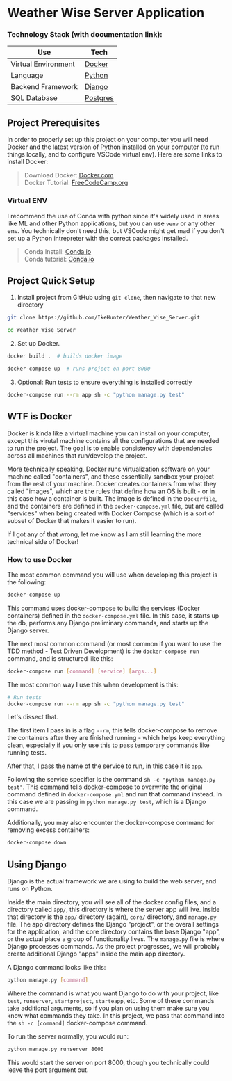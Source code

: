 # Weather Wise Server Application

### Technology Stack (with documentation link):
| Use | Tech |
| ----------- | ----------- |
| Virtual Environment | [Docker](https://docs.docker.com/get-started/) |
| Language | [Python](https://docs.python.org/3/tutorial/introduction.html) |
| Backend Framework | [Django](https://docs.djangoproject.com/en/4.1/intro/tutorial01/) |
| SQL Database | [Postgres](https://node-postgres.com/) |



## Project Prerequisites

In order to properly set up this project on your computer you will need Docker and the latest version of Python installed on your computer (to run things locally, and to configure VSCode virtual env). Here are some links to install Docker:
> Download Docker: [Docker.com](https://www.docker.com/products/docker-desktop/)<br>
> Docker Tutorial: [FreeCodeCamp.org](https://www.freecodecamp.org/news/a-beginners-guide-to-docker-how-to-create-your-first-docker-application-cc03de9b639f/  )

### Virtual ENV
I recommend the use of Conda with python since it's widely used in areas like ML and other Python applications, but you can use `venv` or any other env. You technically don't need this, but VSCode might get mad if you don't set up a Python intrepreter with the correct packages installed.

> Conda Install: [Conda.io](https://conda.io/projects/conda/en/latest/user-guide/install/index.html)<br>
>Conda tutorial: [Conda.io](https://conda.io/projects/conda/en/latest/user-guide/getting-started.html)

## Project Quick Setup
1. Install project from GitHub using `git clone`, then navigate to that new directory

```sh
git clone https://github.com/IkeHunter/Weather_Wise_Server.git

cd Weather_Wise_Server
```
2. Set up Docker.
```sh
docker build .  # builds docker image

docker-compose up  # runs project on port 8000

```

3. Optional: Run tests to ensure everything is installed correctly

```sh
docker-compose run --rm app sh -c "python manage.py test"
```

## WTF is Docker

Docker is kinda like a virtual machine you can install on your computer, except this virutal machine contains all the configurations that are needed to run the project. The goal is to enable consistency with dependencies across all machines that run/develop the project.

More technically speaking, Docker runs virtualization software on your machine called "containers", and these essentially sandbox your project from the rest of your machine. Docker creates containers from what they called "images", which are the rules that define how an OS is built - or in this case how a container is built. The image is defined in the `Dockerfile`, and the containers are defined in the `docker-compose.yml` file, but are called "services" when being created with Docker Compose (which is a sort of subset of Docker that makes it easier to run).

If I got any of that wrong, let me know as I am still learning the more technical side of Docker!

### How to use Docker

The most common command you will use when developing this project is the following:
```sh
docker-compose up
```
This command uses docker-compose to build the services (Docker containers) defined in the `docker-compose.yml` file. In this case, it starts up the db, performs any Django preliminary commands, and starts up the Django server.

The next most common command (or most common if you want to use the TDD method - Test Driven Development) is the `docker-compose run` command, and is structured like this:
```sh
docker-compose run [command] [service] [args...]
```
The most common way I use this when development is this:
```sh
# Run tests
docker-compose run --rm app sh -c "python manage.py test"
```
Let's dissect that.

The first item I pass in is a flag `--rm`, this tells docker-compose to remove the containers after they are finished running - which helps keep everything clean, especially if you only use this to pass temporary commands like running tests.

After that, I pass the name of the service to run, in this case it is `app`.

Following the service specifier is the command `sh -c "python manage.py test"`. This command tells docker-compose to overwrite the original command defined in `docker-compose.yml` and run that command instead. In this case we are passing in `python manage.py test`, which is a Django command.

Additionally, you may also encounter the docker-compose command for removing excess containers:
```sh
docker-compose down
```

## Using Django
Django is the actual framework we are using to build the web server, and runs on Python.

Inside the main directory, you will see all of the docker config files, and a directory called `app/`, this directory is where the server app will live. Inside that directory is the `app/` directory (again), `core/` directory, and `manage.py` file. The app directory defines the Django "project", or the overall settings for the application, and the core directory contains the base Django "app", or the actual place a group of functionality lives. The `manage.py` file is where Django processes commands. As the project progresses, we will probably create additional Django "apps" inside the main app directory.

A Django command looks like this:
```sh
python manage.py [command]
```
Where the command is what you want Django to do with your project, like `test`, `runserver`, `startproject`, `starteapp`, etc. Some of these commands take additional arguments, so if you plan on using them make sure you know what commands they take. In this project, we pass that command into the `sh -c [command]` docker-compose command.

To run the server normally, you would run:
```sh
python manage.py runserver 8000
```
This would start the server on port 8000, though you technically could leave the port argument out.
